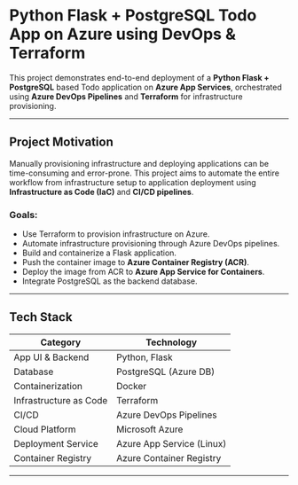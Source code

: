 # Python Flask + PostgreSQL Todo App on Azure using DevOps & Terraform

This project demonstrates end-to-end deployment of a **Python Flask + PostgreSQL** based Todo application on **Azure App Services**, orchestrated using **Azure DevOps Pipelines** and **Terraform** for infrastructure provisioning.

---

## Project Motivation

Manually provisioning infrastructure and deploying applications can be time-consuming and error-prone. This project aims to automate the entire workflow from infrastructure setup to application deployment using **Infrastructure as Code (IaC)** and **CI/CD pipelines**.

### Goals:
- Use Terraform to provision infrastructure on Azure.
- Automate infrastructure provisioning through Azure DevOps pipelines.
- Build and containerize a Flask application.
- Push the container image to **Azure Container Registry (ACR)**.
- Deploy the image from ACR to **Azure App Service for Containers**.
- Integrate PostgreSQL as the backend database.

---

## Tech Stack

| Category                | Technology                 |
|------------------------|----------------------------|
| App UI & Backend       | Python, Flask              |
| Database               | PostgreSQL (Azure DB)      |
| Containerization       | Docker                     |
| Infrastructure as Code | Terraform                  |
| CI/CD                  | Azure DevOps Pipelines     |
| Cloud Platform         | Microsoft Azure            |
| Deployment Service     | Azure App Service (Linux)  |
| Container Registry     | Azure Container Registry   |

---
